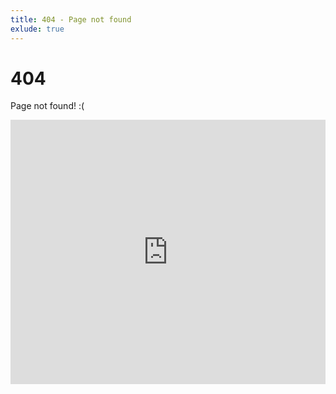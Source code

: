 ```yaml
---
title: 404 - Page not found
exlude: true
---
```


# 404

Page not found! :(

<div style="width:100%;height:0;padding-bottom:84%;position:relative;"><iframe src="https://giphy.com/embed/9J7tdYltWyXIY" width="100%" height="100%" style="position:absolute" frameBorder="0" class="giphy-embed" allowFullScreen></iframe></div>
